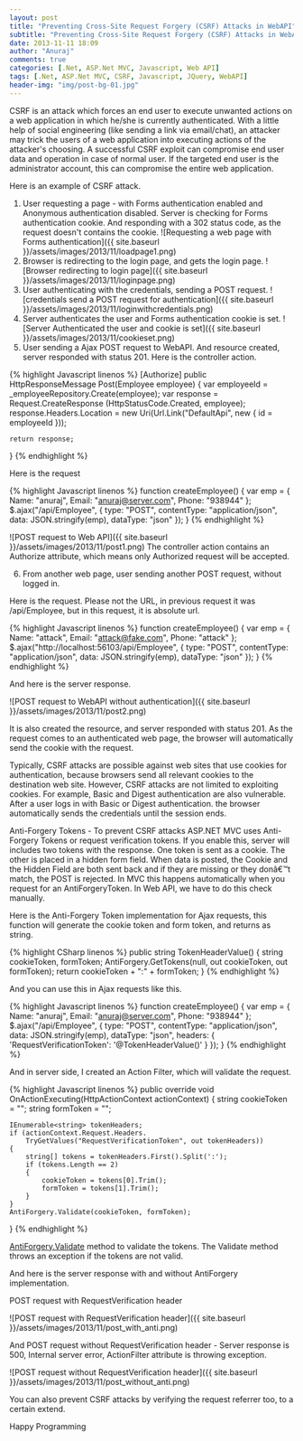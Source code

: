 ```yaml
---
layout: post
title: "Preventing Cross-Site Request Forgery (CSRF) Attacks in WebAPI"
subtitle: "Preventing Cross-Site Request Forgery (CSRF) Attacks in WebAPI"
date: 2013-11-11 18:09
author: "Anuraj"
comments: true
categories: [.Net, ASP.Net MVC, Javascript, Web API]
tags: [.Net, ASP.Net MVC, CSRF, Javascript, JQuery, WebAPI]
header-img: "img/post-bg-01.jpg"
---
```

CSRF is an attack which forces an end user to execute unwanted actions on a web application in which he/she is currently authenticated. With a little help of social engineering (like sending a link via email/chat), an attacker may trick the users of a web application into executing actions of the attacker's choosing. A successful CSRF exploit can compromise end user data and operation in case of normal user. If the targeted end user is the administrator account, this can compromise the entire web application.

Here is an example of CSRF attack.


1.  User requesting a page - with Forms authentication enabled and Anonymous authentication disabled. Server is checking for Forms authentication cookie. And responding with a 302 status code, as the request doesn't contains the cookie.
![Requesting a web page with Forms authentication]({{ site.baseurl }}/assets/images/2013/11/loadpage1.png)
2.  Browser is redirecting to the login page, and gets the login page.
![Browser redirecting to login page]({{ site.baseurl }}/assets/images/2013/11/loginpage.png)
3.  User authenticating with the credentials, sending a POST request.
![credentials send a POST request for authentication]({{ site.baseurl }}/assets/images/2013/11/loginwithcredentials.png)
4.  Server authenticates the user and Forms authentication cookie is set.
![Server Authenticated the user and cookie is set]({{ site.baseurl }}/assets/images/2013/11/cookieset.png)
5.  User sending a Ajax POST request to WebAPI. And resource created, server responded with status 201.
Here is the controller action.

{% highlight Javascript linenos %}
[Authorize]
public HttpResponseMessage Post(Employee employee)
{
    var employeeId = _employeeRepository.Create(employee);
    var response = Request.CreateResponse<Employee>
        (HttpStatusCode.Created, employee);
    response.Headers.Location =
        new Uri(Url.Link("DefaultApi", new { id = employeeId }));

    return response;
}
{% endhighlight %}

Here is the request 

{% highlight Javascript linenos %}
function createEmployee() {
    var emp = { Name: "anuraj", Email: "anuraj@server.com", Phone: "938944" };
    $.ajax("/api/Employee", {
        type: "POST",
        contentType: "application/json",
        data: JSON.stringify(emp),
        dataType: "json"
    });
}
{% endhighlight %}

![POST request to Web API]({{ site.baseurl }}/assets/images/2013/11/post1.png)
The controller action contains an Authorize attribute, which means only Authorized request will be accepted.

6.  From another web page, user sending another POST request, without logged in.

Here is the request. Please not the URL, in previous request it was /api/Employee, but in this request, it is absolute url.

{% highlight Javascript linenos %}
function createEmployee() {
    var emp = { Name: "attack", Email: "attack@fake.com", Phone: "attack" };
    $.ajax("http://localhost:56103/api/Employee", {
        type: "POST",
        contentType: "application/json",
        data: JSON.stringify(emp),
        dataType: "json"
    });
}
{% endhighlight %}

And here is the server response.

![POST request to WebAPI without authentication]({{ site.baseurl }}/assets/images/2013/11/post2.png)

It is also created the resource, and server responded with status 201. As the request comes to an authenticated web page, the browser will automatically send the cookie with the request.


Typically, CSRF attacks are possible against web sites that use cookies for authentication, because browsers send all relevant cookies to the destination web site. However, CSRF attacks are not limited to exploiting cookies. For example, Basic and Digest authentication are also vulnerable. After a user logs in with Basic or Digest authentication. the browser automatically sends the credentials until the session ends. 

Anti-Forgery Tokens - To prevent CSRF attacks ASP.NET MVC uses Anti-Forgery Tokens or request verification tokens. If you enable this, server will includes two tokens with the response. One token is sent as a cookie. The other is placed in a hidden form field. When data is posted, the Cookie and the Hidden Field are both sent back and if they are missing or they donâ€™t match, the POST is rejected. In MVC this happens automatically when you request for an AntiForgeryToken. In Web API, we have to do this check manually. 

Here is the Anti-Forgery Token implementation for Ajax requests, this function will generate the cookie token and form token, and returns as string.

{% highlight CSharp linenos %}
public string TokenHeaderValue()
{
    string cookieToken, formToken;
    AntiForgery.GetTokens(null, out cookieToken, out formToken);
    return cookieToken + ":" + formToken;
}
{% endhighlight %}

And you can use this in Ajax requests like this.

{% highlight Javascript linenos %}
function createEmployee() {
    var emp = { Name: "anuraj", Email: "anuraj@server.com", Phone: "938944" };
    $.ajax("/api/Employee", {
        type: "POST",
        contentType: "application/json",
        data: JSON.stringify(emp),
        dataType: "json",
        headers: {
            'RequestVerificationToken': '@TokenHeaderValue()'
        }
    });
}
{% endhighlight %}

And in server side, I created an Action Filter, which will validate the request.

{% highlight Javascript linenos %}
public override void OnActionExecuting(HttpActionContext actionContext)
{
    string cookieToken = "";
    string formToken = "";

    IEnumerable<string> tokenHeaders;
    if (actionContext.Request.Headers.
        TryGetValues("RequestVerificationToken", out tokenHeaders))
    {
        string[] tokens = tokenHeaders.First().Split(':');
        if (tokens.Length == 2)
        {
            cookieToken = tokens[0].Trim();
            formToken = tokens[1].Trim();
        }
    }
    AntiForgery.Validate(cookieToken, formToken);
}
{% endhighlight %}

[AntiForgery.Validate](http://msdn.microsoft.com/en-us/library/system.web.helpers.antiforgery.validate%28v=vs.111%29.aspx) method to validate the tokens. The Validate method throws an exception if the tokens are not valid.

And here is the server response with and without AntiForgery implementation.

POST request with RequestVerification header

![POST request with RequestVerification header]({{ site.baseurl }}/assets/images/2013/11/post_with_anti.png)

And POST request without RequestVerification header - Server response is 500, Internal server error, ActionFilter attribute is throwing exception.

![POST request without RequestVerification header]({{ site.baseurl }}/assets/images/2013/11/post_without_anti.png)

You can also prevent CSRF attacks by verifying the request referrer too, to a certain extend. 

Happy Programming

